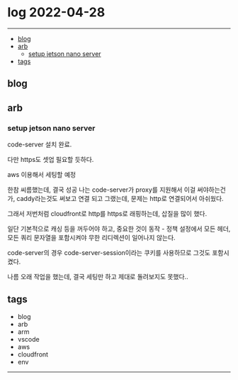 # log 2022-04-28

--------------------------

- [blog](#blog)
- [arb](#arb)
  - [setup jetson nano server](#setup-jetson-nano-server)
- [tags](#tags)

## blog

## arb

### setup jetson nano server

code-server 설치 완료.

다만 https도 셋업 필요할 듯하다.

aws 이용해서 세팅할 예정


한참 씨름했는데, 결국 성공
나는 code-server가 proxy를 지원해서 이걸 써야하는건가, caddy라는것도 써보고 연결 되고 그랬는데, 문제는 http로 연결되어서 아쉬웠다.

그래서 저번처럼 cloudfront로 http를 https로 래핑하는데, 삽질을 많이 했다.

일단 기본적으로 캐싱 등을 꺼두어야 하고, 중요한 것이 동작 - 정책 설정에서 모든 헤더, 모든 쿼리 문자열을 포함시켜야 무한 리디렉션이 일어나지 않는다.

code-server의 경우 code-server-session이라는 쿠키를 사용하므로 그것도 포함시켰다.

나름 오래 작업을 했는데, 결국 세팅만 하고 제대로 돌려보지도 못했다..


## tags
- blog
- arb
- arm
- vscode
- aws
- cloudfront
- env

--------------------------


 